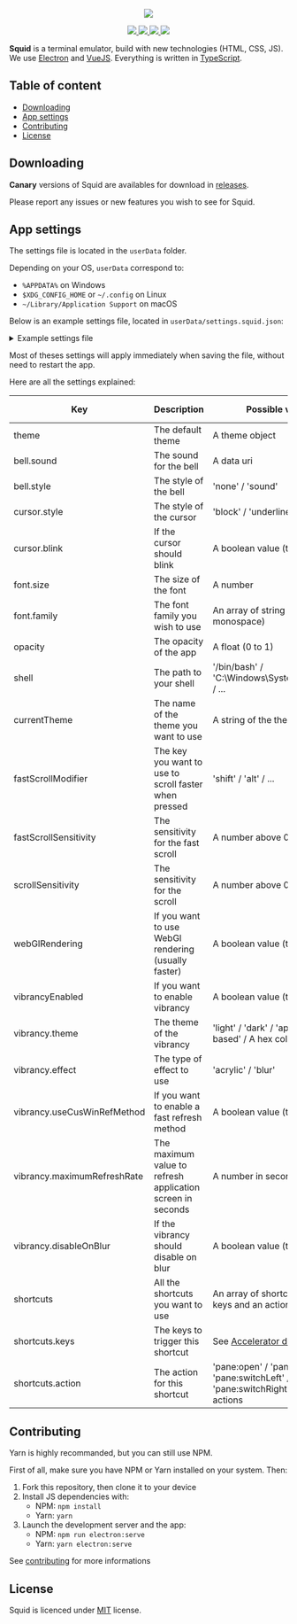<p align="center">
    <img src="https://i.imgur.com/XRBjSBc.png" />
</p>

<p align="center">
    <a href="https://github.com/QuiiBz/squid/actions">
        <img src="https://github.com/QuiiBz/squid/workflows/Lint/badge.svg" />
    </a>
    <a href="https://travis-ci.com/QuiiBz/squid">
        <img src="https://travis-ci.com/QuiiBz/squid.svg?branch=canary" />
    </a>
    <a href="https://www.code-inspector.com/project/4175/score/svg">
        <img src="https://www.code-inspector.com/project/4175/score/svg" />
    </a>
    <a href="https://github.com/QuiiBz/squid/issues">
        <img src="https://img.shields.io/badge/contributions-welcome-brightgreen.svg?style=flat" />
    </a>
</p>

**Squid** is a terminal emulator, build with new technologies (HTML, CSS, JS).
We use [Electron](https://electronjs.org) and [VueJS](https://vuejs.org). Everything is written in [TypeScript](https://typescriptlang.org).

## Table of content
- [Downloading](#downloading)
- [App settings](#app-settings)
- [Contributing](#contributing)
- [License](#license)

## Downloading
**Canary** versions of Squid are availables for download in [releases](https://github.com/QuiiBz/squid/releases).

Please report any issues or new features you wish to see for Squid.

## App settings
The settings file is located in the `userData` folder.

Depending on your OS, `userData` correspond to:
* `%APPDATA%` on Windows
* `$XDG_CONFIG_HOME` or `~/.config` on Linux
* `~/Library/Application Support` on macOS

Below is an example settings file, located in `userData/settings.squid.json`:
<details>
    <summary>Example settings file</summary>
    <pre>{
  "theme": {
    "name": "default",
    "background": "#090b10",
    "foreground": "#ECEFF1",
    "cursor": "#89DDFF",
    "cursorAccent": "#89DDFF",
    "selection": "#ECEFF1",
    "border": "rgba(0, 0, 0, 0)",
    "black": "#000000",
    "red": "#E54B4B",
    "green": "#9ECE58",
    "yellow": "#FAED70",
    "blue": "#396FE2",
    "magenta": "#BB80B3",
    "cyan": "#2DDAFD",
    "white": "#d0d0d0",
    "brightBlack": "#6b6b6b",
    "brightRed": "#FF5370",
    "brightGreen": "#C3E88D",
    "brightYellow": "#FFCB6B",
    "brightBlue": "#82AAFF",
    "brightMagenta": "#C792EA",
    "brightCyan": "#89DDFF",
    "brightWhite": "#ffffff"
  },
  "bell": {
    "style": "none"
  },
  "cursor": {
    "style": "block",
    "blink": true
  },
  "font": {
    "size": 15,
    "family": "\"DroidSansMono Nerd Font\", \"Fira Code\", monospace"
  },
  "opacity": 0.9,
  "shell": "bash",
  "currentTheme": "material",
  "fastScrollModifier": "shift",
  "fastScrollSensitivity": 5,
  "scrollSensitivity": 1,
  "webGlRendering": true,
  "vibrancyEnabled": true,
  "vibrancy": {
    "theme": "light",
    "effect": "acrylic",
    "useCustomWindowRefreshMethod": true,
    "maximumRefreshRate": 60,
    "disableOnBlur": true
  },
  "shortcuts": [
    {
      "keys": "CommandOrControl+Shift+T",
      "action": "pane:open"
    },
    {
      "keys": "CommandOrControl+Shift+W",
      "action": "pane:close"
    },
    {
      "keys": "Alt+Left",
      "action": "pane:switchLeft"
    },
    {
      "keys": "Alt+Right",
      "action": "pane:switchRight"
    }
  ]
}</pre>
</details>

Most of theses settings will apply immediately when saving the file, without need to restart the app.

Here are all the settings explained:

| Key | Description | Possible values | Auto refresh |
| --- | --- | --- | --- |
| theme | The default theme | A theme object | ✔ |
| bell.sound | The sound for the bell | A data uri | ✔ |
| bell.style | The style of the bell | 'none' / 'sound' | ✔ |
| cursor.style | The style of the cursor | 'block' / 'underline' / 'bar' | ✔ |
| cursor.blink | If the cursor should blink | A boolean value (true / false) | ✔ |
| font.size | The size of the font | A number | ✔ |
| font.family | The font family you wish to use | An array of string (\"Fira Code\", monospace) | ✔ |
| opacity | The opacity of the app | A float (0 to 1) | ✔ |
| shell | The path to your shell | '/bin/bash' / 'C:\\Windows\\System32\\wsl.exe' / ... | ❌ |
| currentTheme | The name of the theme you want to use | A string of the theme name | ❌ |
| fastScrollModifier | The key you want to use to scroll faster when pressed | 'shift' / 'alt' / ... | ✔ |
| fastScrollSensitivity | The sensitivity for the fast scroll | A number above 0 | ✔ |
| scrollSensitivity | The sensitivity for the scroll | A number above 0 | ✔ |
| webGlRendering | If you want to use WebGl rendering (usually faster) | A boolean value (true / false) | ❌ |
| vibrancyEnabled | If you want to enable vibrancy | A boolean value (true / false) | ✔ |
| vibrancy.theme | The theme of the vibrancy | 'light' / 'dark' / 'appearance-based' / A hex color | ✔ |
| vibrancy.effect | The type of effect to use | 'acrylic' / 'blur' | ✔ |
| vibrancy.useCusWinRefMethod | If you want to enable a fast refresh method | A boolean value (true / false) | ❌ |
| vibrancy.maximumRefreshRate | The maximum value to refresh application screen in seconds | A number in seconds | ✔ |
| vibrancy.disableOnBlur | If the vibrancy should disable on blur | A boolean value (true / false) | ✔ |
| shortcuts | All the shortcuts you want to use | An array of shortcuts with the keys and an action | ❌ |
| shortcuts.keys | The keys to trigger this shortcut | See <a href="https://www.electronjs.org/docs/api/accelerator">Accelerator doc</a> | |
| shortcuts.action | The action for this shortcut | 'pane:open' / 'pane:close' / 'pane:switchLeft' / 'pane:switchRight' / Plugins actions | |

## Contributing
Yarn is highly recommanded, but you can still use NPM.

First of all, make sure you have NPM or Yarn installed on your system. Then:
1) Fork this repository, then clone it to your device
2) Install JS dependencies with:
   - NPM: `npm install`
   - Yarn: `yarn`
3) Launch the development server and the app:
   - NPM: `npm run electron:serve`
   - Yarn: `yarn electron:serve`
   
See [contributing](CONTRIBUTING.md) for more informations   
   
## License
Squid is licenced under [MIT](https://choosealicense.com/licenses/mit/) license.